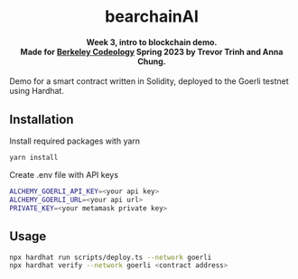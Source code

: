 <h1 align="center">
  bearchainAI
</h1>
<h4 align="center">Week 3, intro to blockchain demo. <br/> Made for <a href="https://codeology.club" target="_blank">Berkeley Codeology</a> Spring 2023 by Trevor Trinh and Anna Chung.</h4>

Demo for a smart contract written in Solidity, deployed to the Goerli testnet using Hardhat.

## Installation

Install required packages with yarn

```bash
yarn install
```

Create .env file with API keys

```bash
ALCHEMY_GOERLI_API_KEY=<your api key>
ALCHEMY_GOERLI_URL=<your api url>
PRIVATE_KEY=<your metamask private key>
```

## Usage

```bash
npx hardhat run scripts/deploy.ts --network goerli
npx hardhat verify --network goerli <contract address>
```
